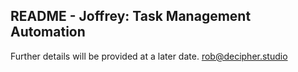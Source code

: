 ## README - Joffrey: Task Management Automation

Further details will be provided at a later date.
rob@decipher.studio
